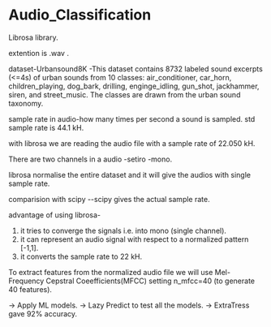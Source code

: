 # Audio_Classification

Librosa library.

extention is .wav .

dataset-Urbansound8K -This dataset contains 8732 labeled sound excerpts (<=4s) of urban sounds from 10 classes: air_conditioner, car_horn, children_playing, dog_bark, drilling, enginge_idling, gun_shot, jackhammer, siren, and street_music. The classes are drawn from the urban sound taxonomy.

sample rate in audio-how many times per second a sound is sampled. std sample rate is 44.1 kH.

with librosa we are reading the audio file with a sample rate of 22.050 kH.

There are two channels in a audio -setiro -mono.

librosa normalise the entire dataset and it will give the audios with single sample rate.

comparision with scipy --scipy gives the actual sample rate.

advantage of using librosa- 
1. it tries to converge the signals i.e. into mono (single channel).
2. it can represent an audio signal with respect to a normalized pattern [-1,1].
3. it converts the sample rate to 22 kH.

To extract features from the normalized audio file we will use  Mel-Frequency Cepstral Coeefficients(MFCC)
setting n_mfcc=40 (to generate 40 features).

-> Apply ML models. 
-> Lazy Predict to test all the models. 
-> ExtraTress gave 92% accuracy.
